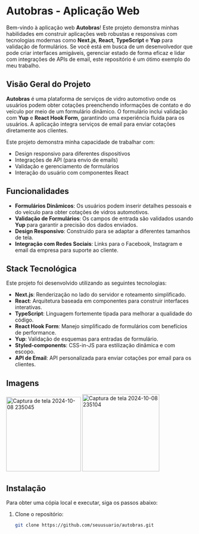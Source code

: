 # Autobras - Aplicação Web

Bem-vindo à aplicação web **Autobras**! Este projeto demonstra minhas habilidades em construir aplicações web robustas e responsivas com tecnologias modernas como **Next.js**, **React**, **TypeScript** e **Yup** para validação de formulários. Se você está em busca de um desenvolvedor que pode criar interfaces amigáveis, gerenciar estado de forma eficaz e lidar com integrações de APIs de email, este repositório é um ótimo exemplo do meu trabalho.

## Visão Geral do Projeto

**Autobras** é uma plataforma de serviços de vidro automotivo onde os usuários podem obter cotações preenchendo informações de contato e do veículo por meio de um formulário dinâmico. O formulário inclui validação com **Yup** e **React Hook Form**, garantindo uma experiência fluida para os usuários. A aplicação integra serviços de email para enviar cotações diretamente aos clientes.

Este projeto demonstra minha capacidade de trabalhar com:
- Design responsivo para diferentes dispositivos
- Integrações de API (para envio de emails)
- Validação e gerenciamento de formulários
- Interação do usuário com componentes React

## Funcionalidades

- **Formulários Dinâmicos**: Os usuários podem inserir detalhes pessoais e do veículo para obter cotações de vidros automotivos.
- **Validação de Formulários**: Os campos de entrada são validados usando **Yup** para garantir a precisão dos dados enviados.
- **Design Responsivo**: Construído para se adaptar a diferentes tamanhos de tela.
- **Integração com Redes Sociais**: Links para o Facebook, Instagram e email da empresa para suporte ao cliente.

## Stack Tecnológica

Este projeto foi desenvolvido utilizando as seguintes tecnologias:

- **Next.js**: Renderização no lado do servidor e roteamento simplificado.
- **React**: Arquitetura baseada em componentes para construir interfaces interativas.
- **TypeScript**: Linguagem fortemente tipada para melhorar a qualidade do código.
- **React Hook Form**: Manejo simplificado de formulários com benefícios de performance.
- **Yup**: Validação de esquemas para entradas de formulário.
- **Styled-components**: CSS-in-JS para estilização dinâmica e com escopo.
- **API de Email**: API personalizada para enviar cotações por email para os clientes.

## Imagens

<img src="https://github.com/user-attachments/assets/aae50963-55b0-4dcb-b1aa-32f110583ba1" alt="Captura de tela 2024-10-08 235045" width="200"/>

<img src="https://github.com/user-attachments/assets/15fecf3e-ca9d-47a9-990d-d4cc2606d2be" alt="Captura de tela 2024-10-08 235104" width="207"/>

## Instalação

Para obter uma cópia local e executar, siga os passos abaixo:

1. Clone o repositório:
   ```bash
   git clone https://github.com/seuusuario/autobras.git


